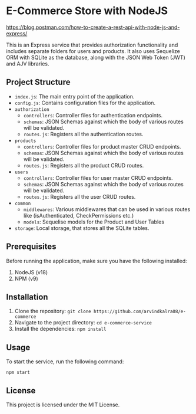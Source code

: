 # E-Commerce Store with NodeJS
https://blog.postman.com/how-to-create-a-rest-api-with-node-js-and-express/

This is an Express service that provides authorization functionality and includes separate folders for users and products.
It also uses Sequelize ORM with SQLite as the database, along with the JSON Web Token (JWT) and AJV libraries.

## Project Structure
 - `index.js`: The main entry point of the application.
 - `config.js`: Contains configuration files for the application.
 - `authorization`
   - `controllers`: Controller files for authentication endpoints.
   - `schemas`: JSON Schemas against which the body of various routes will be validated.
   - `routes.js`: Registers all the authentication routes.
 - `products`
   - `controllers`: Controller files for product master CRUD endpoints.
   - `schemas`: JSON Schemas against which the body of various routes will be validated.
   - `routes.js`: Registers all the product CRUD routes.
 - `users`
   - `controllers`: Controller files for user master CRUD endpoints.
   - `schemas`: JSON Schemas against which the body of various routes will be validated.
   - `routes.js`: Registers all the user CRUD routes.
 - `common`
   - `middlewares`: Various middlewares that can be used in various routes like (isAuthenticated, CheckPermissions etc.)
   - `models`: Sequelise models for the Product and User Tables
 - `storage`: Local storage, that stores all the SQLite tables.

## Prerequisites
Before running the application, make sure you have the following installed:
1. NodeJS (v18)
2. NPM (v9)

## Installation
1. Clone the repository: `git clone https://github.com/arvindkalra08/e-commerce`
2. Navigate to the project directory: `cd e-commerce-service`
3. Install the dependencies: `npm install`

## Usage

To start the service, run the following command:
```shell
npm start
```

## License
This project is licensed under the MIT License.




